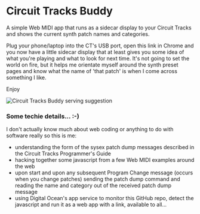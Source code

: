 # Circuit Tracks Buddy
A simple Web MIDI app that runs as a sidecar display to your Circuit Tracks and shows the current synth patch names and categories.

Plug your phone/laptop into the CT's USB port, open this link in Chrome and you now have a little sidecar display that at least gives you some idea of what you're playing and what to look for next time.  It's not going to set the world on fire, but it helps me orientate myself around the synth preset pages and know what the name of 'that patch' is when I come across something I like.

Enjoy

![Circuit Tracks Buddy serving suggestion](http://github.com/g7uhn/circuit-tracks-buddy/CT_Buddy_serving_suggestion.png)

### Some techie details... :-)
I don't actually know much about web coding or anything to do with software really so this is me:
- understanding the form of the sysex patch dump messages described in the Circuit Tracks Programmer's Guide
- hacking together some javascript from a few Web MIDI examples around the web
- upon start and upon any subsequent Program Change message (occurs when you change patches) sending the patch dump command and reading the name and category out of the received patch dump message
- using Digital Ocean's app service to monitor this GitHub repo, detect the javascript and run it as a web app with a link, available to all...
